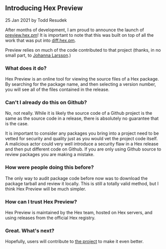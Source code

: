 ## Introducing Hex Preview

<div class="subtitle"><time datetime="2021-01-25T00:00:00Z">25 Jan 2021</time> by Todd Resudek</div>

After months of development, I am proud to announce the launch of [preview.hex.pm](https://preview.hex.pm)! It is important to note that this was built on top of all the work that was put into [diff.hex.pm](https://diff.hex.pm). 

Preview relies on much of the code contributed to that project (thanks, in no small part, to [Johanna Larsson](https://github.com/joladev).)

### What does it do?

Hex Preview is an online tool for viewing the source files of a Hex package. By searching for the package name, and then selecting a version number, you will see all of the files contained in the release.

### Can't I already do this on Github?

No, not really. While it is likely the source code of a Github project is the same as the source code in a release, there is absolutely no guarantee that is the case.

It is important to consider any packages you bring into a project need to be vetted for security and quality just as you would vet the project code itself. A malicious actor could very well introduce a security flaw in a Hex release and then put different code on Github. If you are only using Github source to review packages you are making a mistake.

### How were people doing this before?

The only way to audit package code before now was to download the package tarball and review it locally. This is still a totally valid method, but I think Hex Preview will be much simpler.

### How can I trust Hex Preview?

Hex Preview is maintained by the Hex team, hosted on Hex servers, and using releases from the official Hex registry.

### Great. What's next?

Hopefully, users will contribute to [the project](https://github.com/hexpm/preview) to make it even better.
